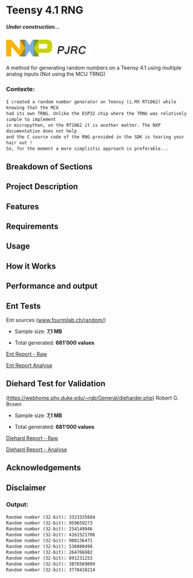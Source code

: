# Teensy 4.1 RNG
##### Under construction...

![Image locale](https://github.com/MicroControleurMonde/Teensy_4.1_RNG/blob/main/Reports/NXP.jpg)
![Image locale](https://github.com/MicroControleurMonde/Teensy_4.1_RNG/blob/main/Reports/PJRC.logo.jpg)

A method for generating random numbers on a Teensy 4.1 using multiple analog inputs (Not using the MCU TRNG)

### Contexte:
    I created a random number generator on Teensy (i.MX RT1062) while knowing that the MCU 
    had its own TRNG. Unlike the ESP32 chip where the TRNG was relatively simple to implement 
    in micropython, on the RT1062 it is another matter. The NXP documentation does not help 
    and the C source code of the RNG provided in the SDK is tearing your hair out !
    So, for the moment a more simplistic approach is preferable...

## Breakdown of Sections

## Project Description

## Features

## Requirements

## Usage

## How it Works

## Performance and output

## Ent Tests

Ent sources (www.fourmilab.ch/random/)

- Sample size: **7,1 MB**

- Total generated: **681'000 values**

[Ent Report - Raw](https://github.com/MicroControleurMonde/Teensy_4.1_RNG/blob/main/Reports/Ent_Teensy_681'000.txt)

[Ent Report Analyse](https://github.com/MicroControleurMonde/Teensy_4.1_RNG/blob/main/Reports/Ent_Teensy_681'000.md)

## Diehard Test for Validation
(https://webhome.phy.duke.edu/~rgb/General/dieharder.php) Robert G. Brown

- Sample size: **7,1 MB**

- Total generated: **681'000 values**

[Diehard Report - Raw](https://github.com/MicroControleurMonde/Teensy_4.1_RNG/blob/main/Reports/Dieharder_Teensy_681'000.txt)

[Diehard Report - Analyse](https://github.com/MicroControleurMonde/Teensy_4.1_RNG/blob/main/Reports/Dieharder_Teensy_681'000.md)


## Acknowledgements

## Disclaimer


### Output:

    Random number (32-bit): 3323335684
    Random number (32-bit): 959659273
    Random number (32-bit): 254149946
    Random number (32-bit): 4161521706
    Random number (32-bit): 908136471
    Random number (32-bit): 536800498
    Random number (32-bit): 264766982
    Random number (32-bit): 891231253
    Random number (32-bit): 3876569099
    Random number (32-bit): 3778418214
